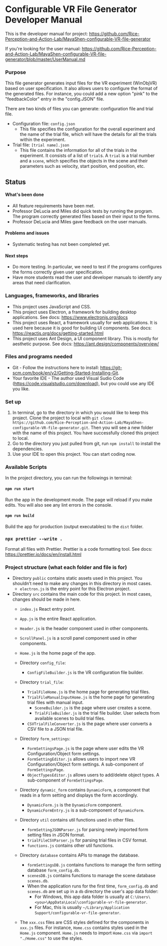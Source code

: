 # Configurable VR File Generator Developer Manual

This is the developer manual for project: https://github.com/Rice-Perception-and-Action-Lab/MayaShen-configurable-VR-file-generator

If you're looking for the user manual: https://github.com/Rice-Perception-and-Action-Lab/MayaShen-configurable-VR-file-generator/blob/master/UserManual.md

### Purpose

This file generator generates input files for the VR experiment (WinObjVR) based on user specification. It also allows users to configure the format of the generated files. For instance, you could add a new option "pink" to the "feedbackColor" entry in the "config.JSON" file.

There are two kinds of files you can generate: configuration file and trial file.

-   Configuration file: `config.json`
    -   This file specifies the configuration for the overall experiment and the name of the trial file, which will have the details for all the trials within the experiment.
-   Trial file: `[trial name].json`
    -   This file contains the information for all of the trials in the experiment. It consists of a list of `trial`s. A `trial` is a trial number and a `scene`, which specifies the objects in the scene and their parameters such as velocity, start position, end position, etc.

## Status

#### What's been done

-   All feature requirements have been met.
-   Professor DeLucia and Miles did quick tests by running the program. The program correctly generated files based on their input to the forms.
-   Professor DeLucia and Miles gave feedback on the user manuals.

#### Problems and issues

-   Systematic testing has not been completed yet.

#### Next steps

-   Do more testing. In particular, we need to test if the programs configures the forms correctly given user specification.
-   Have more students read the user and developer manuals to identify any areas that need clarification.

### Languages, frameworks, and libraries

-   This project uses JavaScript and CSS.
-   This project uses Electron, a framework for building desktop applications. See docs: https://www.electronjs.org/docs
-   This project uses React, a framework usually for web applications. It is used here because it is good for building UI components. See docs: https://reactjs.org/docs/getting-started.html
-   This project uses Ant Design, a UI component library. This is mostly for aesthetic purpose. See docs: https://ant.design/components/overview/

### Files and programs needed

-   Git - Follow the instructions here to install: https://git-scm.com/book/en/v2/Getting-Started-Installing-Git.
-   Your favorite IDE - The author used Visual Sudio Code (https://code.visualstudio.com/download), but you could use any IDE you like.

### Set up

1. In terminal, go to the directory in which you would like to keep this project. Clone the project to local with `git clone https://github.com/Rice-Perception-and-Action-Lab/MayaShen-configurable-VR-file-generator.git`. Then you will see a new folder with the name of this project. You have successfully cloned this project to local.
2. Go to the directory you just pulled from git, run `npm install` to install the dependencies.
3. Use your IDE to open this project. You can start coding now.

### Available Scripts

In the project directory, you can run the followings in terminal:

#### `npm run start`

Run the app in the development mode. The page will reload if you make edits. You will also see any lint errors in the console.

#### `npm run build`

Build the app for production (output executables) to the `dist` folder.<br />

### `npx prettier --write .`

Format all files with Prettier. Prettier is a code formatting tool. See docs: https://prettier.io/docs/en/install.html

### Project structure (what each folder and file is for)

-   Directory `public` contains static assets used in this project. You shouldn’t need to make any changes in this directory in most cases.
    -   `electron.js` is the entry point for this Electron project.
-   Directory `src` contains the main code for this project. In most cases, changes should be made in here.
    -   `index.js` React entry point.
    -   `App.js` is the entire React application.
    -   `Header.js` is the header component used in other components.
    -   `ScrollPanel.js` is a scroll panel component used in other components.
    -   `Home.js` is the home page of the app.
    - Directory `config_file`:
        -   `ConfigFileBuilder.js` is the VR configuration file builder.
    - Directory `trial_file`:
        -   `TrialFileHome.js` is the home page for generating trial files.
        -   `TrialFileManualInputHome.js` is the home page for generating trial files with manual input.
            -   `SceneBuilder.js` is the page where user creates a scene.
            -   `TrialFileBuilder.js` is the trial file builder. User selects from available scenes to build trial files.
        -   `CSVTrialFileConverter.js` is the page where user converts a CSV file to a JSON trial file.
    - Directory `form_settings`:
        -   `FormSettingsPage.js` is the page where user edits the VR Configuration/Object form settings.
        -   `FormSettingEditor.js` allows users to import new VR Configuration/Object form settings. A sub-component of `FormSettingsPage`.
        -   `ObjectTypesEditor.js` allows users to add/delete object types. A sub-component of `FormSettingsPage`.
    -   Directory `dynamic_form` contains `DynamicForm`, a component that reads in a form setting and displays the form accordingly.
        -   `DynamicForm.js` is the `DynamicForm` component.
        -   `DynamicFormEntry.js` is a sub-component of `DynamicForm`.
    -   Directory `util` contains util functions used in other files.
        -   `formSettingJSONParser.js` for parsing newly imported form setting files in JSON format.
        -   `trialFileCSVParser.js` for parsing trial files in CSV format.
        -   `functions.js` contains other util functions.
    -   Directory `database` contains APIs to manage the database.
        -   `formSettingsDB.js` contains functions to manage the form setting database `form_config.db`.
        -   `scenesDB.js` contains functions to manage the scene database `scenes.db`.
        -   When the application runs for the first time, `form_config.db` and `scenes.db` are set up in a `db` directory the user's app data folder:
            -   For Windows, this app data folder is usually at `C:\Users\<you>\AppData\Local\configurable-vr-file-generator`.
            -   For Mac, this is usually `~/Library/Application Support/configurable-vr-file-generator`.
    
    -   The `xxx.css` files are CSS styles defined for the components in `xxx.js` files. For instance, `Home.css` contains styles used in the `Home.js` component. `Home.js` needs to import `Home.css` via `import "./Home.css"` to use the styles.
